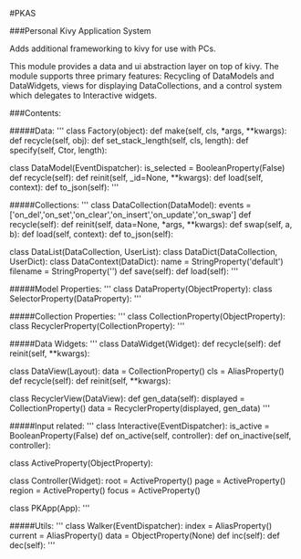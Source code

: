 #PKAS

###Personal Kivy Application System


Adds additional frameworking to kivy for use with PCs.

This module provides a data and ui abstraction layer on top of kivy.
The module supports three primary features: Recycling of DataModels and
DataWidgets, views for displaying DataCollections, and a control system
which delegates to Interactive widgets.

###Contents:


#####Data:
'''
class Factory(object):
    def make(self, cls, *args, **kwargs):
        def recycle(self, obj):
        def set_stack_length(self, cls, length):
        def specify(self, Ctor, length):

class DataModel(EventDispatcher):
    is_selected = BooleanProperty(False)
        def recycle(self):
        def reinit(self, _id=None, **kwargs):
        def load(self, context):
        def to_json(self):
        '''

#####Collections:
'''
class DataCollection(DataModel):
    events = ['on_del','on_set','on_clear','on_insert','on_update','on_swap']
        def recycle(self):
        def reinit(self, data=None, *args, **kwargs):
        def swap(self, a, b):
        def load(self, context):
        def to_json(self):

class DataList(DataCollection, UserList):
class DataDict(DataCollection, UserDict):
class DataContext(DataDict):
    name = StringProperty('default')
        filename = StringProperty('')
        def save(self):
        def load(self):
        '''

#####Model Properties:
'''
class DataProperty(ObjectProperty):
class SelectorProperty(DataProperty):
'''

#####Collection Properties:
'''
class CollectionProperty(ObjectProperty):
class RecyclerProperty(CollectionProperty):
'''

#####Data Widgets:
'''
class DataWidget(Widget):
    def recycle(self):
        def reinit(self, **kwargs):

class DataView(Layout):
    data = CollectionProperty()
        cls = AliasProperty()
        def recycle(self):
        def reinit(self, **kwargs):

class RecyclerView(DataView):
    def gen_data(self):
        displayed = CollectionProperty()
        data = RecyclerProperty(displayed, gen_data)
        '''

#####Input related:
'''
class Interactive(EventDispatcher):
    is_active = BooleanProperty(False)
        def on_active(self, controller):
        def on_inactive(self, controller):

class ActiveProperty(ObjectProperty):

class Controller(Widget):
    root = ActiveProperty()
        page = ActiveProperty()
        region = ActiveProperty()
        focus = ActiveProperty()

class PKApp(App):
'''

#####Utils:
'''
class Walker(EventDispatcher):
    index = AliasProperty()
        current = AliasProperty()
        data = ObjectProperty(None)
        def inc(self):
        def dec(self):
        '''

